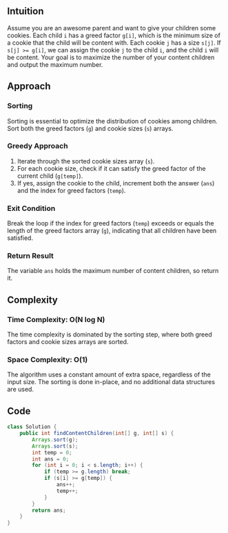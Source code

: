 ## Intuition

Assume you are an awesome parent and want to give your children some cookies. Each child `i` has a greed factor `g[i]`, which is the minimum size of a cookie that the child will be content with. Each cookie `j` has a size `s[j]`. If `s[j] >= g[i]`, we can assign the cookie `j` to the child `i`, and the child `i` will be content. Your goal is to maximize the number of your content children and output the maximum number.

## Approach

### Sorting
Sorting is essential to optimize the distribution of cookies among children. Sort both the greed factors (`g`) and cookie sizes (`s`) arrays.

### Greedy Approach
1. Iterate through the sorted cookie sizes array (`s`).
2. For each cookie size, check if it can satisfy the greed factor of the current child (`g[temp]`).
3. If yes, assign the cookie to the child, increment both the answer (`ans`) and the index for greed factors (`temp`).

### Exit Condition
Break the loop if the index for greed factors (`temp`) exceeds or equals the length of the greed factors array (`g`), indicating that all children have been satisfied.

### Return Result
The variable `ans` holds the maximum number of content children, so return it.

## Complexity

### Time Complexity: O(N log N)
The time complexity is dominated by the sorting step, where both greed factors and cookie sizes arrays are sorted.

### Space Complexity: O(1)
The algorithm uses a constant amount of extra space, regardless of the input size. The sorting is done in-place, and no additional data structures are used.

## Code

```java
class Solution {
    public int findContentChildren(int[] g, int[] s) {
        Arrays.sort(g);
        Arrays.sort(s);
        int temp = 0;
        int ans = 0;
        for (int i = 0; i < s.length; i++) {
            if (temp >= g.length) break;
            if (s[i] >= g[temp]) {
                ans++;
                temp++;
            }
        }
        return ans;
    }
}
